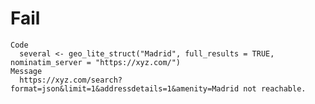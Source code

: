 # Fail

    Code
      several <- geo_lite_struct("Madrid", full_results = TRUE, nominatim_server = "https://xyz.com/")
    Message
      https://xyz.com/search?format=json&limit=1&addressdetails=1&amenity=Madrid not reachable.

